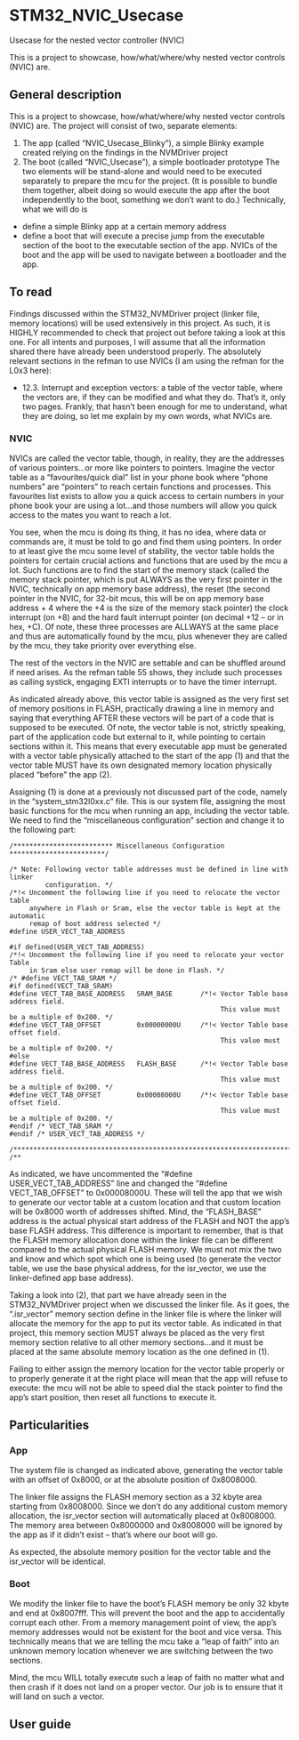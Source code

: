 # STM32_NVIC_Usecase
Usecase for the nested vector controller (NVIC)

This is a project to showcase, how/what/where/why nested vector controls (NVIC) are.

## General description
This is a project to showcase, how/what/where/why nested vector controls (NVIC) are.
The project will consist of two, separate elements:
1) The app (called “NVIC_Usecase_Blinky”), a simple Blinky example created relying on the findings in the NVMDriver project
2) The boot (called “NVIC_Usecase”), a simple bootloader prototype
The two elements will be stand-alone and would need to be executed separately to prepare the mcu for the project. (It is possible to bundle them together, albeit doing so would execute the app after the boot independently to the boot, something we don’t want to do.)
Technically, what we will do is
- define a simple Blinky app at a certain memory address
- define a boot that will execute a precise jump from the executable section of the boot to the executable section of the app.
NVICs of the boot and the app will be used to navigate between a bootloader and the app.

## To read
Findings discussed within the STM32_NVMDriver project (linker file, memory locations) will be used extensively in this project. As such, it is HIGHLY recommended to check that project out before taking a look at this one. For all intents and purposes, I will assume that all the information shared there have already been understood properly.
The absolutely relevant sections in the refman to use NVICs (I am using the refman for the L0x3 here):
-	12.3. Interrupt and exception vectors: a table of the vector table, where the vectors are, if they can be modified and what they do.
That’s it, only two pages.
Frankly, that hasn’t been enough for me to understand, what they are doing, so let me explain by my own words, what NVICs are.

### NVIC
NVICs are called the vector table, though, in reality, they are the addresses of various pointers…or more like pointers to pointers. Imagine the vector table as a “favourites/quick dial” list in your phone book where “phone numbers” are “pointers” to reach certain functions and processes. This favourites list exists to allow you a quick access to certain numbers in your phone book your are using a lot…and those numbers will allow you quick access to the mates you want to reach a lot.

You see, when the mcu is doing its thing, it has no idea, where data or commands are, it must be told to go and find them using pointers. In order to at least give the mcu some level of stability, the vector table holds the pointers for certain crucial actions and functions that are used by the mcu a lot. Such functions are to find the start of the memory stack (called the memory stack pointer, which is put ALWAYS as the very first pointer in the NVIC, technically on app memory base address), the reset (the second pointer in the NVIC, for 32-bit mcus, this will be on  app memory base address + 4 where the +4 is the size of the memory stack pointer) the clock interrupt (on +8) and the hard fault interrupt pointer (on decimal +12 – or in hex, +C). Of note, these three processes are ALLWAYS at the same place and thus are automatically found by the mcu, plus whenever they are called by the mcu, they take priority over everything else.

The rest of the vectors in the NVIC are settable and can be shuffled around if need arises. As the refman table 55 shows, they include such  processes as calling systick, engaging EXTI interrupts or to have the timer interrupt.

As indicated already above, this vector table is assigned as the very first set of memory positions in FLASH, practically drawing a line in memory and saying that everything AFTER these vectors will be part of a code that is supposed to be executed. Of note, the vector table is not, strictly speaking, part of the application code but external to it, while pointing to certain sections within it. This means that every executable app must be generated with a vector table physically attached to the start of the app (1) and that the vector table MUST have its own designated memory location physically placed “before” the app (2).

Assigning (1) is done at a previously not discussed part of the code, namely in the “system_stm32l0xx.c” file. This is our system file, assigning the most basic functions for the mcu when running an app, including the vector table. We need to find the “miscellaneous configuration” section and change it to the following part:
```
/************************* Miscellaneous Configuration ************************/

/* Note: Following vector table addresses must be defined in line with linker
         configuration. */
/*!< Uncomment the following line if you need to relocate the vector table
     anywhere in Flash or Sram, else the vector table is kept at the automatic
     remap of boot address selected */
#define USER_VECT_TAB_ADDRESS

#if defined(USER_VECT_TAB_ADDRESS)
/*!< Uncomment the following line if you need to relocate your vector Table
     in Sram else user remap will be done in Flash. */
/* #define VECT_TAB_SRAM */
#if defined(VECT_TAB_SRAM)
#define VECT_TAB_BASE_ADDRESS   SRAM_BASE       /*!< Vector Table base address field.
                                                     This value must be a multiple of 0x200. */
#define VECT_TAB_OFFSET         0x00000000U     /*!< Vector Table base offset field.
                                                     This value must be a multiple of 0x200. */
#else
#define VECT_TAB_BASE_ADDRESS   FLASH_BASE      /*!< Vector Table base address field.
                                                     This value must be a multiple of 0x200. */
#define VECT_TAB_OFFSET         0x00008000U     /*!< Vector Table base offset field.
                                                     This value must be a multiple of 0x200. */
#endif /* VECT_TAB_SRAM */
#endif /* USER_VECT_TAB_ADDRESS */

/******************************************************************************/
/**
```
As indicated, we have uncommented the “#define USER_VECT_TAB_ADDRESS” line and changed the “#define VECT_TAB_OFFSET” to 0x00008000U. These will tell the app that we wish to generate our vector table at a custom location and that custom location will be 0x8000 worth of addresses shifted. Mind, the “FLASH_BASE” address is the actual physical start address of the FLASH and NOT the app’s base FLASH address. This difference is important to remember, that is that the FLASH memory allocation done within the linker file can be different compared to the actual physical FLASH memory. We must not mix the two and know and which spot which one is being used (to generate the vector table, we use the base physical address, for the isr_vector, we use the linker-defined app base address).

Taking a look into (2), that part we have already seen in the STM32_NVMDriver project when we discussed the linker file. As it goes, the “.isr_vector” memory section define in the linker file is where the linker will allocate the memory for the app to put its vector table. As indicated in that project, this memory section MUST always be placed as the very first memory section relative to all other memory sections…and it must be placed at the same absolute memory location as the one defined in (1).

Failing to either assign the memory location for the vector table properly or to properly generate it at the right place will mean that the app will refuse to execute: the mcu will not be able to speed dial the stack pointer to find the app’s start position, then reset all functions to execute it.

## Particularities

### App

The system file is changed as indicated above, generating the vector table with an offset of 0x8000, or at the absolute position of 0x8008000.

The linker file assigns the FLASH memory section as a 32 kbyte area starting from 0x8008000. Since we don’t do any additional custom memory allocation, the isr_vector section will automatically placed at 0x8008000. The memory area between 0x8000000 and 0x8008000 will be ignored by the app as if it didn’t exist – that’s where our boot will go.

As expected, the absolute memory position for the vector table and the isr_vector will be identical.

### Boot
We modify the linker file to have the boot’s FLASH memory be only 32 kbyte and end at 0x8007fff. This will prevent the boot and the app to accidentally corrupt each other. From a memory management point of view, the app’s memory addresses would not be existent for the boot and vice versa. This technically means that we are telling the mcu take a “leap of faith” into an unknown memory location whenever we are switching between the two sections.

Mind, the mcu WILL totally execute such a leap of faith no matter what and then crash if it does not land on a proper vector. Our job is to ensure that it will land on such a vector.

## User guide


